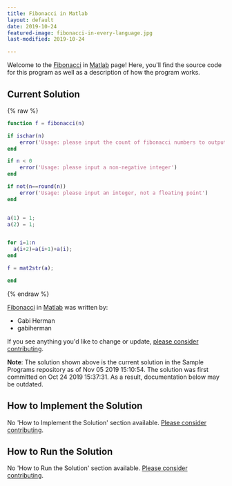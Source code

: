 ```yaml
---
title: Fibonacci in Matlab
layout: default
date: 2019-10-24
featured-image: fibonacci-in-every-language.jpg
last-modified: 2019-10-24

---
```


Welcome to the [Fibonacci](https://rzuckerm.github.io/sample-programs-website-copy/projects/fibonacci) in [Matlab](https://rzuckerm.github.io/sample-programs-website-copy/languages/matlab) page! Here, you'll find the source code for this program as well as a description of how the program works.

## Current Solution

{% raw %}

```matlab
function f = fibonacci(n)

if ischar(n)
    error('Usage: please input the count of fibonacci numbers to output')
end

if n < 0
    error('Usage: please input a non-negative integer')
end

if not(n==round(n))
    error('Usage: please input an integer, not a floating point')
end


a(1) = 1;
a(2) = 1;


for i=1:n
  a(i+2)=a(i+1)+a(i);
end

f = mat2str(a);

end
```

{% endraw %}

[Fibonacci](https://rzuckerm.github.io/sample-programs-website-copy/projects/fibonacci) in [Matlab](https://rzuckerm.github.io/sample-programs-website-copy/languages/matlab) was written by:

- Gabi Herman
- gabiherman

If you see anything you'd like to change or update, [please consider contributing](https://github.com/TheRenegadeCoder/sample-programs).

**Note**: The solution shown above is the current solution in the Sample Programs repository as of Nov 05 2019 15:10:54. The solution was first committed on Oct 24 2019 15:37:31. As a result, documentation below may be outdated.

## How to Implement the Solution

No 'How to Implement the Solution' section available. [Please consider contributing](https://github.com/TheRenegadeCoder/sample-programs-website).

## How to Run the Solution

No 'How to Run the Solution' section available. [Please consider contributing](https://github.com/TheRenegadeCoder/sample-programs-website).